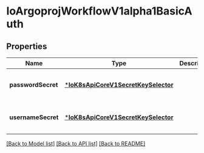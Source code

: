 # IoArgoprojWorkflowV1alpha1BasicAuth


## Properties
Name | Type | Description | Notes
------------ | ------------- | ------------- | -------------
**passwordSecret** | [***IoK8sApiCoreV1SecretKeySelector**](IoK8sApiCoreV1SecretKeySelector.md) |  | [optional] [default to nothing]
**usernameSecret** | [***IoK8sApiCoreV1SecretKeySelector**](IoK8sApiCoreV1SecretKeySelector.md) |  | [optional] [default to nothing]


[[Back to Model list]](../README.md#models) [[Back to API list]](../README.md#api-endpoints) [[Back to README]](../README.md)


